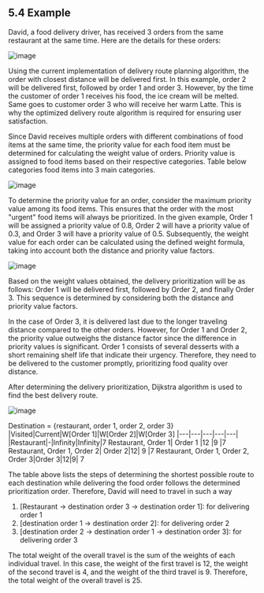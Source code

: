 ## 5.4 Example

David, a food delivery driver, has received 3 orders from the same restaurant at the same time. Here are the details for these orders:

![image](https://github.com/chewzzz1014/CSC4202-Project/assets/92832451/9311b3c8-3447-4d68-a0ae-592a7832212c)

Using the current implementation of delivery route planning algorithm, the order with closest distance will be delivered first. In this example, order 2 will be delivered first, followed by order 1 and order 3. However, by the time the customer of order 1 receives his food, the ice cream will be melted. Same goes to customer order 3 who will receive her warm Latte. This is why the optimized delivery route algorithm is required for ensuring user satisfaction.

Since David receives multiple orders with different combinations of food items at the same time, the priority value for each food item must be determined for calculating the weight value of orders. Priority value is assigned to food items based on their respective categories. Table below categories food items into 3 main categories.

![image](https://github.com/chewzzz1014/CSC4202-Project/assets/92832451/703ce078-3cb1-4544-963e-9c0b01fb35fd)

To determine the priority value for an order, consider the maximum priority value among its food items. This ensures that the order with the most "urgent" food items will always be prioritized. In the given example, Order 1 will be assigned a priority value of 0.8, Order 2 will have a priority value of 0.3, and Order 3 will have a priority value of 0.5. Subsequently, the weight value for each order can be calculated using the defined weight formula, taking into account both the distance and priority value factors.

![image](https://github.com/chewzzz1014/CSC4202-Project/assets/92832451/dfb1c6c8-03e9-4f3b-8b37-bfbc4be0b3a2)


Based on the weight values obtained, the delivery prioritization will be as follows: Order 1 will be delivered first, followed by Order 2, and finally Order 3. This sequence is determined by considering both the distance and priority value factors.
 
In the case of Order 3, it is delivered last due to the longer traveling distance compared to the other orders. However, for Order 1 and Order 2, the priority value outweighs the distance factor since the difference in priority values is significant. Order 1 consists of several desserts with a short remaining shelf life that indicate their urgency. Therefore, they need to be delivered to the customer promptly, prioritizing food quality over distance. 

After determining the delivery prioritization, Dijkstra algorithm is used to find the best delivery route.

![image](https://github.com/chewzzz1014/CSC4202-Project/assets/92832451/26f0193e-b92c-4f93-be58-fb4c644b71f5)


Destination = {restaurant, order 1, order 2, order 3}
|Visited|Current|W[Order 1]|W[Order 2]|W[Order 3]
|---|---|---|---|---|
|Restaurant|-|Infinity|Infinity|7
Restaurant, Order 1|	Order 1	|12	|9	|7
Restaurant, Order 1, Order 2|	Order 2|12|	9	|7
Restaurant, Order 1, Order 2, Order 3|Order 3|12|9|	7



The table above lists the steps of determining the shortest possible route to each destination while delivering the food order follows the determined prioritization order. Therefore, David will need to travel in such a way

1.	[Restaurant -> destination order 3 -> destination order 1]: for delivering order 1
2.	[destination order 1 -> destination order 2]: for delivering order 2
3.	[destination order 2 -> destination order 1 -> destination order 3]: for delivering order 3

The total weight of the overall travel is the sum of the weights of each individual travel. In this case, the weight of the first travel is 12, the weight of the second travel is 4, and the weight of the third travel is 9. Therefore, the total weight of the overall travel is 25.
